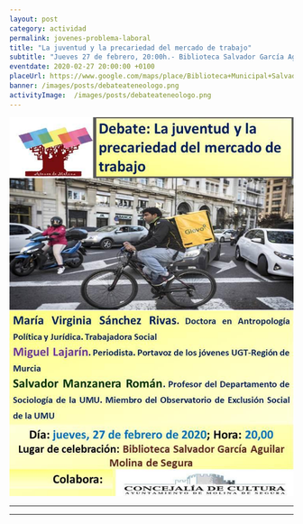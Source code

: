 ```yaml
---
layout: post
category: actividad
permalink: jovenes-problema-laboral
title: "La juventud y la precariedad del mercado de trabajo"
subtitle: "Jueves 27 de febrero, 20:00h.- Biblioteca Salvador García Aguilar"
eventdate: 2020-02-27 20:00:00 +0100
placeUrl: https://www.google.com/maps/place/Biblioteca+Municipal+Salvador+Garc%C3%ADa+Aguilar/@38.0580143,-1.2068741,17z/data=!3m1!4b1!4m5!3m4!1s0xd638752df5e7703:0x7bb1faa78306d56b!8m2!3d38.0580143!4d-1.2046854
banner: /images/posts/debateateneologo.png
activityImage:  /images/posts/debateateneologo.png
---
```


![cartel](/images/posts/jovenlaboro.jpeg)  

***


***

